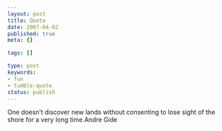 ```yaml
---
layout: post
title: Quote
date: 2007-04-02
published: true
meta: {}

tags: []

type: post
keywords:
- fun
- tumble-quote
status: publish
---
```

<!-- blockquote  -->One doesn&#8217;t discover new lands without consenting to lose sight of the shore for a very long time.<!-- endblockquote  -->Andre Gide
